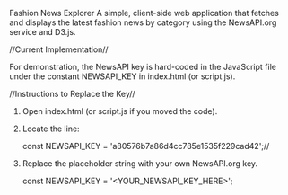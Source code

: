 Fashion News Explorer 
A simple, client-side web application that fetches and displays the latest fashion news by category using the NewsAPI.org service and D3.js.

//Current Implementation//

For demonstration, the NewsAPI key is hard-coded in the JavaScript file under the constant NEWSAPI_KEY in index.html (or script.js).

//Instructions to Replace the Key//

1. Open index.html (or script.js if you moved the code).

2. Locate the line:

    const NEWSAPI_KEY = 'a80576b7a86d4cc785e1535f229cad42';//

3. Replace the placeholder string with your own NewsAPI.org key.

    const NEWSAPI_KEY = '<YOUR_NEWSAPI_KEY_HERE>';



